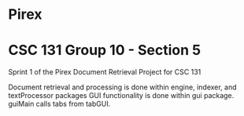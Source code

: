 # Pirex
# CSC 131 Group 10 - Section 5

Sprint 1 of the Pirex Document Retrieval Project for CSC 131

Document retrieval and processing is done within engine, indexer, and textProcessor packages
GUI functionality is done within gui package.
guiMain calls tabs from tabGUI.
